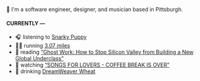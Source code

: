 👋 I'm a software engineer, designer, and musician based in Pittsburgh.

#### CURRENTLY —

* 🎧 listening to [Snarky Puppy](https://www.last.fm/music/Snarky+Puppy/_/Deep)
* 🏃‍♂️ running [3.07 miles](https://www.strava.com/activities/3962902090)
* 📘 reading [“Ghost Work: How to Stop Silicon Valley from Building a New Global Underclass”](https://www.goodreads.com/book/show/41963432-ghost-work)
* 🍿 watching [“SONGS FOR LOVERS - COFFEE BREAK IS OVER”](https://youtu.be/aYYFmp9NBTk)
* 🍺 drinking [DreamWeaver Wheat](https://untappd.com/user/namoscato/checkin/927891203)
